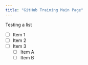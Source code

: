 ```yaml
---
title: "GitHub Training Main Page"
---
```


Testing a list
- [ ] Item 1
- [ ] Item 2
- [ ] Item 3
  - [ ]  Item A
  - [ ]  Item B
